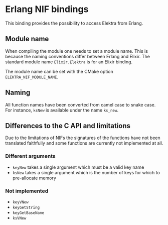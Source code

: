 # Erlang NIF bindings

This binding provides the possibility to access Elektra from Erlang.

## Module name

When compiling the module one needs to set a module name.
This is because the naming conventions differ between Erlang and Elixir.
The standard module name `Elixir.Elektra` is for an Elixir binding.

The module name can be set with the CMake option `ELEKTRA_NIF_MODULE_NAME`.

## Naming

All function names have been converted from camel case to snake case.
For instance, `ksNew` is available under the name `ks_new`.

## Differences to the C API and limitations

Due to the limitations of NIFs the signatures of the functions have not been translated faithfully and some functions are currently not implemented at all.

### Different arguments

* `keyNew` takes a single argument which must be a valid key name
* `ksNew` takes a single argument which is the number of keys for which to pre-allocate memory

### Not implemented

* `keyVNew`
* `keyGetString`
* `keyGetBaseName`
* `ksVNew`

